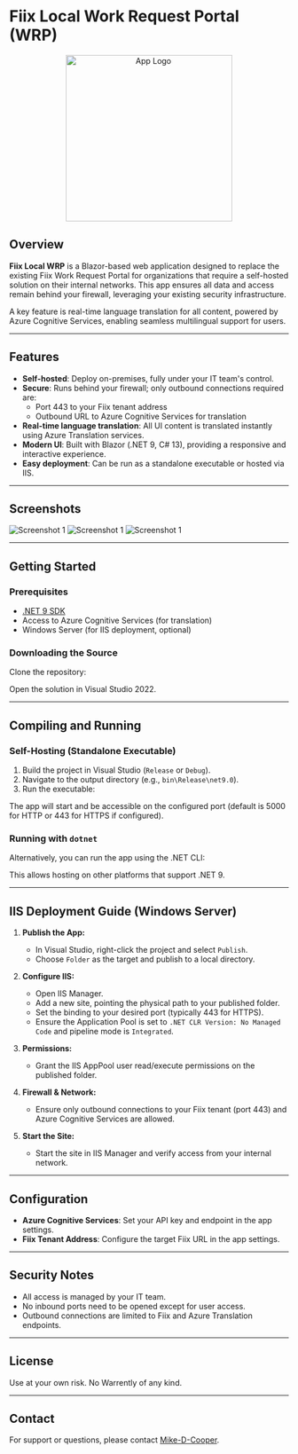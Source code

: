 # Fiix Local Work Request Portal (WRP)

<div align="center">
  <img src="Images/Local%20WRP%20Logo.png" alt="App Logo" width="300"/>
</div>

## Overview

**Fiix Local WRP** is a Blazor-based web application designed to replace the existing Fiix Work Request Portal for organizations that require a self-hosted solution on their internal networks. This app ensures all data and access remain behind your firewall, leveraging your existing security infrastructure.

A key feature is real-time language translation for all content, powered by Azure Cognitive Services, enabling seamless multilingual support for users.

---

## Features

- **Self-hosted**: Deploy on-premises, fully under your IT team's control.
- **Secure**: Runs behind your firewall; only outbound connections required are:
  - Port 443 to your Fiix tenant address
  - Outbound URL to Azure Cognitive Services for translation
- **Real-time language translation**: All UI content is translated instantly using Azure Translation services.
- **Modern UI**: Built with Blazor (.NET 9, C# 13), providing a responsive and interactive experience.
- **Easy deployment**: Can be run as a standalone executable or hosted via IIS.

---

## Screenshots

<!-- Add screenshots of the app UI here -->
![Screenshot 1](Images/ScreenShot1LocalWRP.png)
![Screenshot 1](Images/ScreenShot3LocalWRP.png)
![Screenshot 1](Images/ScreenShot2LocalWRP.png)

---

## Getting Started

### Prerequisites

- [.NET 9 SDK](https://dotnet.microsoft.com/download/dotnet/9.0)
- Access to Azure Cognitive Services (for translation)
- Windows Server (for IIS deployment, optional)

### Downloading the Source

Clone the repository:

Open the solution in Visual Studio 2022.

---

## Compiling and Running

### Self-Hosting (Standalone Executable)

1. Build the project in Visual Studio (`Release` or `Debug`).
2. Navigate to the output directory (e.g., `bin\Release\net9.0`).
3. Run the executable:

The app will start and be accessible on the configured port (default is 5000 for HTTP or 443 for HTTPS if configured).

### Running with `dotnet`

Alternatively, you can run the app using the .NET CLI:

This allows hosting on other platforms that support .NET 9.

---

## IIS Deployment Guide (Windows Server)

1. **Publish the App:**
   - In Visual Studio, right-click the project and select `Publish`.
   - Choose `Folder` as the target and publish to a local directory.

2. **Configure IIS:**
   - Open IIS Manager.
   - Add a new site, pointing the physical path to your published folder.
   - Set the binding to your desired port (typically 443 for HTTPS).
   - Ensure the Application Pool is set to `.NET CLR Version: No Managed Code` and pipeline mode is `Integrated`.

3. **Permissions:**
   - Grant the IIS AppPool user read/execute permissions on the published folder.

4. **Firewall & Network:**
   - Ensure only outbound connections to your Fiix tenant (port 443) and Azure Cognitive Services are allowed.

5. **Start the Site:**
   - Start the site in IIS Manager and verify access from your internal network.

---

## Configuration

- **Azure Cognitive Services**: Set your API key and endpoint in the app settings.
- **Fiix Tenant Address**: Configure the target Fiix URL in the app settings.

---

## Security Notes

- All access is managed by your IT team.
- No inbound ports need to be opened except for user access.
- Outbound connections are limited to Fiix and Azure Translation endpoints.

---

## License

Use at your own risk.  No Warrently of any kind. 

---

## Contact

For support or questions, please contact [Mike-D-Cooper](https://github.com/Mike-D-Cooper).
